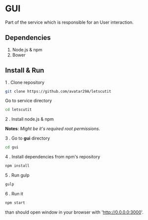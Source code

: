 # GUI

Part of the service which is responsible for an User interaction.

## Dependencies

1. Node.js & npm
2. Bower

## Install & Run

1 . Clone repository

```sh
git clone https://github.com/avatar29A/letscutit
```

Go to service directory

```sh
cd letscutit
```

2 . Install node.js & npm

**Notes**: *Might be it's required root permissions*.

3 . Go to **gui** directory

```sh
cd gui
```

4 . Install dependencies from npm's repository

```sh
npm install
```

5 . Run gulp

```sh
gulp
```

6 . Run it

```sh
npm start
```

than should open window in your browser with 'http://0.0.0.0:3000'.
